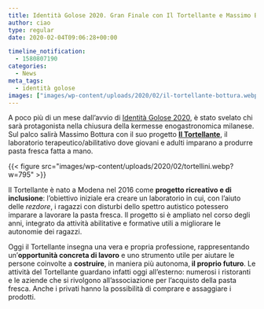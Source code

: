 ```yaml
---
title: Identità Golose 2020. Gran Finale con Il Tortellante e Massimo Bottura
author: ciao
type: regular
date: 2020-02-04T09:06:28+00:00

timeline_notification:
  - 1580807190
categories:
  - News
meta_tags:
  - identità golose
images: ["images/wp-content/uploads/2020/02/il-tortellante-bottura.webp"]
---
```

A poco più di un mese dall&#8217;avvio di <a href="https://aleepepe.com/2020/01/23/identita-golose-2020/" target="_blank" rel="noreferrer noopener" aria-label=" (apre in una nuova scheda)">Identità Golose 2020,</a> è stato svelato chi sarà protagonista nella chiusura della kermesse enogastronomica milanese. Sul palco salirà Massimo Bottura con il suo progetto **<a rel="noreferrer noopener" href="https://identitagolose.us20.list-manage.com/track/click?u=234a38062b9422b3d7a815973&id=21df0bd39c&e=343d002ec0" target="_blank">Il Tortellante</a>**, il laboratorio terapeutico/abilitativo dove giovani e adulti imparano a produrre pasta fresca fatta a mano.


{{< figure src="images/wp-content/uploads/2020/02/tortellini.webp?w=795" >}}


Il Tortellante è nato a Modena nel 2016 come&nbsp;**progetto ricreativo e di inclusione**:&nbsp;l&#8217;obiettivo iniziale era creare un laboratorio in cui, con l&#8217;aiuto delle&nbsp;_rezdore_, i ragazzi con disturbi dello spettro autistico potessero imparare a lavorare la pasta fresca. Il progetto si è ampliato nel corso degli anni, integrato da attività abilitative e formative utili a migliorare le autonomie dei ragazzi.&nbsp;

Oggi il Tortellante insegna una vera e propria professione, rappresentando un&#8217;**opportunità concreta di lavoro**&nbsp;e uno strumento utile per aiutare le persone&nbsp;coinvolte&nbsp;a&nbsp;**costruire**, in maniera più autonoma,**&nbsp;il proprio futuro**.&nbsp;Le attività del Tortellante guardano infatti oggi all&#8217;esterno:&nbsp;numerosi i ristoranti e le aziende che si rivolgono all&#8217;associazione per l&#8217;acquisto della pasta fresca. Anche i privati hanno la possibilità di comprare e assaggiare i prodotti.